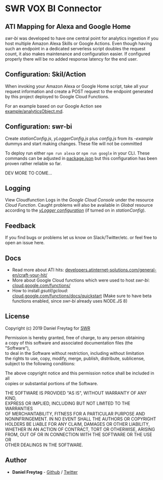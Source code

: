 # SWR VOX BI Connector

## ATI Mapping for Alexa and Google Home

_swr-bi_ was developed to have one central point for analytics ingestion if you host multiple Amazon Alexa Skills or Google Actions. Even though having such an endpoint in a dedicated serverless script doubles the request count, it also makes maintenance and configuration easier. If configured properly there will be no added response latency for the end user.

## Configuration: Skil/Action

When invoking your Amazon Alexa or Google Home script, take all your request information and create a POST request to the endpoint generated by this project deployed to Google Cloud Functions.

For an example based on our Google Action see [example/analyticsObject.md](example/analyticsObject.md).

## Configuration: swr-bi

Create _stationConfig.js_, _yLoggerConfig.js_ plus _config.js_ from its _-example_ dummys and start making changes. These file will not be committed

To deploy run either `npm run alexa` or `npm run google` in your CLI. These commands can be adjusted in [package.json](package.json) but this configuration has been proven rather reliable so far.

DEV MORE TO COME...

## Logging

View Cloudfunction Logs in the _Google Cloud Console_ under the resource  
_Cloud Function_. Caught problems will also be available in _Global_ resource  
according to the [_yLogger configuration_](https://github.com/frytg/yLogger) (if turned on in _stationConfig_).

## Feedback

If you find bugs or problems let us know on Slack/Twitter/etc. or feel free to open an issue here.

## Docs

- Read more about ATI hits: [developers.atinternet-solutions.com/general-en/craft-your-hit/](https://developers.atinternet-solutions.com/general-en/craft-your-hit/)
- More about Google Cloud functions which were used to host _swr-bi_: [cloud.google.com/functions/](https://cloud.google.com/functions/)
- How to install _gsutil_/_gcloud_: [cloud.google.com/functions/docs/quickstart](https://cloud.google.com/functions/docs/quickstart) (Make sure to have beta functions enabled, since _swr-bi_ already uses NODE.JS 8)

## License

Copyright (c) 2019 Daniel Freytag for [SWR](https://www.swr.de)

Permission is hereby granted, free of charge, to any person obtaining  
a copy of this software and associated documentation files (the "Software"),  
to deal in the Software without restriction, including without limitation  
the rights to use, copy, modify, merge, publish, distribute, sublicense,  
subject to the following conditions:  

The above copyright notice and this permission notice shall be included in all  
copies or substantial portions of the Software.  

THE SOFTWARE IS PROVIDED "AS IS", WITHOUT WARRANTY OF ANY KIND,  
EXPRESS OR IMPLIED, INCLUDING BUT NOT LIMITED TO THE WARRANTIES  
OF MERCHANTABILITY, FITNESS FOR A PARTICULAR PURPOSE AND  
NONINFRINGEMENT. IN NO EVENT SHALL THE AUTHORS OR COPYRIGHT  
HOLDERS BE LIABLE FOR ANY CLAIM, DAMAGES OR OTHER LIABILITY,  
WHETHER IN AN ACTION OF CONTRACT, TORT OR OTHERWISE, ARISING  
FROM, OUT OF OR IN CONNECTION WITH THE SOFTWARE OR THE USE OR  
OTHER DEALINGS IN THE SOFTWARE.

## Author

- **Daniel Freytag** - [Github](https://github.com/FRYTG) / [Twitter](https://twitter.com/FRYTG)
